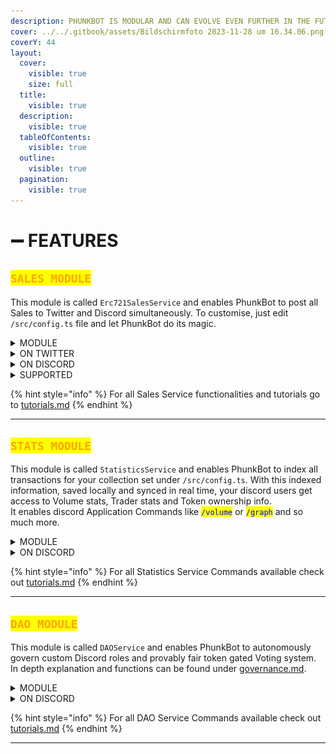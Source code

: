 ```yaml
---
description: PHUNKBOT IS MODULAR AND CAN EVOLVE EVEN FURTHER IN THE FUTURE
cover: ../../.gitbook/assets/Bildschirmfoto 2023-11-28 um 16.34.06.png
coverY: 44
layout:
  cover:
    visible: true
    size: full
  title:
    visible: true
  description:
    visible: true
  tableOfContents:
    visible: true
  outline:
    visible: true
  pagination:
    visible: true
---
```


# ➖ FEATURES

## <mark style="color:orange;">`SALES MODULE`</mark>

This module is called `Erc721SalesService` and enables PhunkBot to post all Sales to Twitter and Discord simultaneously. To customise, just edit `/src/config.ts` file and let PhunkBot do its magic.

<details>

<summary>MODULE</summary>

```typescript
import { Erc721SalesService } from './erc721sales.service';
```

</details>

<details>

<summary>ON TWITTER</summary>

#### Sample of PhunkBot Log for successfully processed Sales event

```log
2023-11-28 00:43:15] [base.service] [info]: Successfully tweeted: 1729299877790662770 -> Phunk #2949 was flipped for Ξ0.202 ($411) by servo.eth
| https://t.co/0MvKrg7ULB https://t.co/26upLUEDHu 
```

#### Output:

[https://x.com/PhunkBot/status/1729299877790662770](https://x.com/PhunkBot/status/1729299877790662770?s=20)

<img src="../../.gitbook/assets/Bildschirmfoto 2023-11-29 um 08.02.44.png" alt="" data-size="original">

</details>

<details>

<summary>ON DISCORD</summary>

#### Discord Output for tweet above

<img src="../../.gitbook/assets/Bildschirmfoto 2023-11-28 um 15.34.02 (1).png" alt="" data-size="original">

</details>

<details>

<summary>SUPPORTED</summary>

* [NotLarvaLabs](../notlarvalabs/) marketplace - Support for Bids, Buys and Sells.
* OpenSea marketplace (inkl. SeaPort).
* NFTX - Sweeps, Buys and Sells.
* X2Y2 - Sweeps, Buys and Sells.
* LooksRare v2 - Sweeps, Buys and Sells..
* BLUR.io - Sweeps, Buys and Sells & support for **ERC20** "blurio pool" wrapped ETH.
* **MEV** sniping bot exotic transactions.
* **CLI mode feature:** [**CLI**](tutorials.md) command implemented to replay transaction.
* Integrated **flywheel** (phunks.pro) sales into bot with custom Message.
* Integrated **Auctions** (phunks.auction) **sales only** with custom Message.
* **Embeded** discord bot design implemented with dynamic smart exchange **ICON** support.

</details>

{% hint style="info" %}
For all Sales Service functionalities and tutorials go to [tutorials.md](tutorials.md "mention")
{% endhint %}

***

## <mark style="color:orange;">`STATS MODULE`</mark>

This module is called `StatisticsService` and enables PhunkBot to index all transactions for your collection set under `/src/config.ts`.  With this indexed information, saved locally and synced in real time, your discord users get access to Volume stats, Trader stats and Token ownership info. \
It enables discord Application Commands like <mark style="color:blue;">`/volume`</mark> or <mark style="color:blue;">`/graph`</mark> and so much more.

<details>

<summary>MODULE</summary>

```typescript
import { StatisticsService } from './extensions/statistics.extension.service';
```

</details>

<details>

<summary>ON DISCORD</summary>

#### Sample of PhunkBot Log for command <mark style="color:blue;">/owned \<wallet></mark>

```log
[2023-11-26 17:18:54] [statistics.service] [info]: ./token_images/phunk1313.png 
[2023-11-26 17:18:54] [statistics.service] [info]: ./token_images/phunk3301.png 
[2023-11-26 17:18:54] [statistics.service] [info]: ./token_images/phunk5799.png 
[2023-11-26 17:18:54] [statistics.service] [info]: ./token_images/phunk6128.png
```

#### Output:

<img src="../../.gitbook/assets/Bildschirmfoto 2023-11-28 um 15.54.57.png" alt="" data-size="original">

</details>

{% hint style="info" %}
For all Statistics Service Commands available check out [tutorials.md](tutorials.md "mention")&#x20;
{% endhint %}

***

## <mark style="color:orange;">`DAO MODULE`</mark>

This module is called `DAOService` and enables PhunkBot to autonomously govern custom Discord roles and provably fair token gated Voting system. \
In depth explanation and functions can be found under [governance.md](governance.md "mention").&#x20;

<details>

<summary>MODULE</summary>

```typescript
import { DAOService } from './extensions/dao/dao.extension.service';
import { DAOController } from './extensions/dao/dao.controller';
```

</details>

<details>

<summary>ON DISCORD</summary>

#### Sample of PhunkBot command <mark style="color:blue;">/createpoll</mark>

<img src="../../.gitbook/assets/image (12).png" alt="" data-size="original">

#### Output:

![](<../../.gitbook/assets/image (53).png>)

</details>

{% hint style="info" %}
For all DAO Service Commands available check out [tutorials.md](tutorials.md "mention")
{% endhint %}

***
